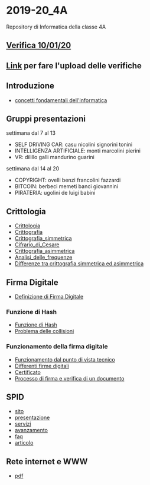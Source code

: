 # 2019-20_4A
Repository di Informatica della classe 4A

 ## [Verifica 10/01/20](https://forms.gle/BTZDJ12ce8jr4Kwg6)


## [Link](https://script.google.com/macros/s/AKfycbx3Mn36N3G4CfGV-ju_NDdMtc9tr9-tkwm4Md-Xrei6GoYffiAs/exec) **per fare l'upload delle verifiche**

## Introduzione
- [concetti fondamentali dell'informatica](http://aptiva.v2.cs.unibo.it/wiki/index.php/Concetti_fondamentali_dell%27Informatica)

## Gruppi presentazioni
settimana dal 7 al 13
- SELF DRIVING CAR: casu nicolini signorini tonini
- INTELLIGENZA ARTIFICIALE: monti marcolini pierini
- VR: dilillo galli mandurino guarini

settimana dal 14 al 20
- COPYRIGHT: ovelli benzi francolini fazzardi
- BITCOIN: berbeci memeti banci giovannini
- PIRATERIA: ugolini de luigi babini

[//]: # (This may be the most platform independent comment)

## Crittologia
- [Crittologia](https://it.wikipedia.org/wiki/Crittologia)
- [Crittografia](https://it.wikipedia.org/wiki/Crittografia)
- [Crittografia_simmetrica](https://it.wikipedia.org/wiki/Crittografia_simmetrica)
- [Cifrario_di_Cesare](https://it.wikipedia.org/wiki/Cifrario_di_Cesare)
- [Crittografia_asimmetrica](https://it.wikipedia.org/wiki/Crittografia_asimmetrica)
- [Analisi_delle_frequenze](https://it.wikipedia.org/wiki/Analisi_delle_frequenze)
- [Differenze tra crittografia simmetrica ed asimmetrica](https://miro.medium.com/max/800/1*23RpkZuWAeSP7x0YdMtsdQ.png)

## Firma Digitale
- [Definizione di Firma Digitale](https://it.wikipedia.org/wiki/Firma_digitale)

### Funzione di Hash
- [Funzione di Hash](https://it.wikipedia.org/wiki/Funzione_di_Hash)
- [Problema delle collisioni](https://upload.wikimedia.org/wikipedia/commons/thumb/5/58/Hash_table_4_1_1_0_0_1_0_LL.svg/360px-Hash_table_4_1_1_0_0_1_0_LL.svg.png)


### Funzionamento della firma digitale

- [Funzionamento dal punto di vista tecnico](https://www.datalog.it/firma-digitale-come-funziona-dal-punto-di-vista-tecnico/)
- [Differenti firme digitali](http://cdn.differencebetween.net/wp-content/uploads/2017/09/Difference-Between-Digital-Signature-and-Electronic-Signature.jpg)
- [Certificato](https://upload.wikimedia.org/wikipedia/commons/thumb/6/65/PublicKeyCertificateDiagram_It.svg/langit-465px-PublicKeyCertificateDiagram_It.svg.png)
- [Processo di firma e verifica di un documento](https://blog.mailfence.com/wp-content/uploads/2017/03/800px-Digital_Signature_diagram.png)


## SPID
- [sito](https://www.spid.gov.it/)
- [presentazione](https://www.spid.gov.it/assets/res/SPID-SistemaPubblicoIdentitaDigitale.pdf)
- [servizi](https://www.spid.gov.it/servizi)
- [avanzamento](https://avanzamentodigitale.italia.it/it/progetto/spid)
- [faq](https://www.spid.gov.it/domande-frequenti)
- [articolo](https://www.agendadigitale.eu/cittadinanza-digitale/a-che-punto-e-il-sistema-pubblico-dell-identita-digitale-e-a-che-serve/)


## Rete internet e WWW
- [pdf](https://github.com/angelogalanti/2019-20_4A/blob/master/Rete%20Internet%20e%20Web.pdf)
